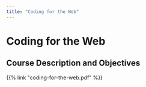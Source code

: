 ```yaml
---
title: "Coding for the Web"
---
```


# Coding for the Web

## Course Description and Objectives

{{% link "coding-for-the-web.pdf" %}}
